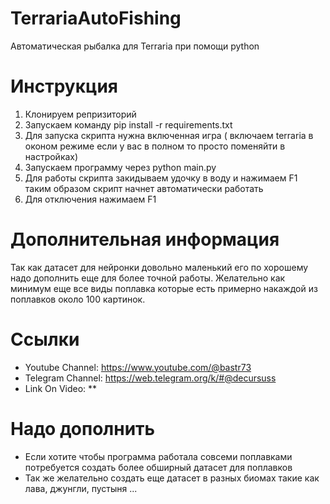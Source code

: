 # TerrariaAutoFishing
Автоматическая рыбалка для Terraria при помощи python

# Инструкция

1) Клонируем репризиторий
2) Запускаем команду pip install -r requirements.txt
3) Для запуска скрипта нужна включенная игра ( включаем terraria в оконом режиме если у вас в полном то просто поменяйти в настройках)
4) Запускаем программу через python main.py
5) Для работы скрипта закидываем удочку в воду и нажимаем F1 таким образом скрипт начнет автоматически работать
6) Для отключения нажимаем F1

# Дополнительная информация

Так как датасет для нейронки довольно маленький его по хорошему надо дополнить еще для более точной работы. Желательно как минимум еще все виды поплавка которые есть примерно накаждой из поплавков около 100 картинок.

# Ссылки

* Youtube Channel: https://www.youtube.com/@bastr73
* Telegram Channel: https://web.telegram.org/k/#@decursuss
* Link On Video: **

# Надо дополнить

* Если хотите чтобы программа работала совсеми поплавками потребуется создать более обширный датасет для поплавков
* Так же желательно создать еще датасет в разных биомах такие как лава, джунгли, пустыня ...
